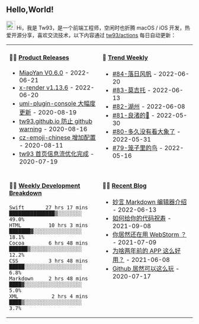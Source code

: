 ## Hello,World!

<img src='https://qpluspicture.oss-cn-beijing.aliyuncs.com/6LjjQA/Hi.gif' alt='Hi' width="24"/> Hi，我是 Tw93，是一个前端工程师，空闲时也折腾 macOS / iOS 开发，热爱开源分享，喜欢交流技术，以下内容通过 <a href="https://github.com/tw93/tw93/actions" target="_blank">tw93/actions</a> 每日自动更新：

<table width="960px">
<tr>
<td valign="top" width="50%">

#### 🏋️‍♀️ <a href="https://github.com/tw93/tw93/blob/main/releases.md" target="_blank">Product Releases</a>

<!-- recent_releases starts -->
* <a href='https://github.com/tw93/MiaoYan/releases/tag/V0.6.0' target='_blank'>MiaoYan V0.6.0</a> - 2022-06-21
* <a href='https://github.com/alibaba/x-render/releases/tag/v1.13.6' target='_blank'>x-render v1.13.6</a> - 2022-06-20
* <a href='https://github.com/tw93/umi-plugin-console/releases/tag/v0.2.2' target='_blank'>umi-plugin-console 大幅度更新</a> - 2020-08-19
* <a href='https://github.com/tw93/tw93.github.io/releases/tag/v0.2.0' target='_blank'>tw93.github.io 防止 github warning</a> - 2020-08-16
* <a href='https://github.com/tw93/cz-emoji-chinese/releases/tag/v0.3.1' target='_blank'>cz-emoji-chinese 增加配置</a> - 2020-08-11
* <a href='https://github.com/tw93/tw93/releases/tag/V1.0' target='_blank'>tw93 首页信息流优化完成</a> - 2020-07-19
<!-- recent_releases ends -->

</td>
<td valign="top" width="50%">

#### 🎉 <a href="https://github.com/tw93/weekly" target="_blank">Trend Weekly</a>

<!-- weekly starts -->

* [#84-落日风帆](https://github.com/tw93/weekly/tree/main/md/%2384-%E8%90%BD%E6%97%A5%E9%A3%8E%E5%B8%86.md) - 2022-06-20
* [#83-莫吉托](https://github.com/tw93/weekly/tree/main/md/%2383-%E8%8E%AB%E5%90%89%E6%89%98.md) - 2022-06-13
* [#82-湖州](https://github.com/tw93/weekly/tree/main/md/%2382-%E6%B9%96%E5%B7%9E.md) - 2022-06-08
* [#81-良渚的🦌](https://github.com/tw93/weekly/tree/main/md/%2381-%E8%89%AF%E6%B8%9A%E7%9A%84%F0%9F%A6%8C.md) - 2022-05-30
* [#80-多久没有看大象了](https://github.com/tw93/weekly/tree/main/md/%2380-%E5%A4%9A%E4%B9%85%E6%B2%A1%E6%9C%89%E7%9C%8B%E5%A4%A7%E8%B1%A1%E4%BA%86.md) - 2022-05-31
* [#79-笼子里的鸟](https://github.com/tw93/weekly/tree/main/md/%2379-%E7%AC%BC%E5%AD%90%E9%87%8C%E7%9A%84%E9%B8%9F.md) - 2022-05-16

<!-- weekly ends -->

</td>
</tr>
<tr>
<td valign="top" width="50%">

#### 🏊‍♂️ <a href="https://gist.github.com/tw93/7854aac61f991ef4e7ae7b8440e4fdc6" target="_blank">Weekly Development Breakdown</a>

<!-- code_time starts -->

```text
Swift       27 hrs 17 mins  ███████████████▒░░░░░░░░  49.0%
HTML         10 hrs 3 mins  ███████▓░░░░░░░░░░░░░░░░  18.1%
Cocoa        6 hrs 48 mins  ██████▒░░░░░░░░░░░░░░░░░  12.2%
CSS          3 hrs 48 mins  █████░░░░░░░░░░░░░░░░░░░   6.8%
Markdown     2 hrs 48 mins  ████▓░░░░░░░░░░░░░░░░░░░   5.0%
XML           2 hrs 4 mins  ████▒░░░░░░░░░░░░░░░░░░░   3.7%
```

<!-- code_time ends -->

</td>
<td valign="top" width="50%">

#### 🤾‍♂️ <a href="https://tw93.github.io/" target="_blank">Recent Blog</a>

<!-- blog starts -->
* <a href='https://tw93.fun/2022-06-13/a-good-markdown.html' target='_blank'>妙言 Markdown 编辑器介绍</a> - 2022-06-13
* <a href='https://tw93.fun/2021-09-08/code.html' target='_blank'>如何给你的代码祝寿</a> - 2021-09-08
* <a href='https://tw93.fun/2021-07-09/webstorm.html' target='_blank'>你居然还在用 WebStorm ？</a> - 2021-07-09
* <a href='https://tw93.fun/2021-06-08/app.html' target='_blank'>为啥两年前的 APP 这么好用？</a> - 2021-06-08
* <a href='https://tw93.fun/2020-07-17/markdown.html' target='_blank'>Github 居然可以这么玩</a> - 2020-07-17
<!-- blog ends -->

</td>
</tr>
</table>
